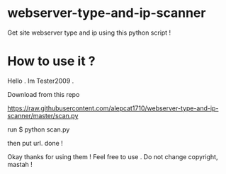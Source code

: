webserver-type-and-ip-scanner
=============================
Get site webserver type and ip using this python script !


How to use it ?
===============
Hello . Im Tester2009 .

Download from this repo

https://raw.githubusercontent.com/alepcat1710/webserver-type-and-ip-scanner/master/scan.py

run 
$ python scan.py

then put url.
done !

Okay thanks for using them ! Feel free to use . Do not change copyright, mastah !
